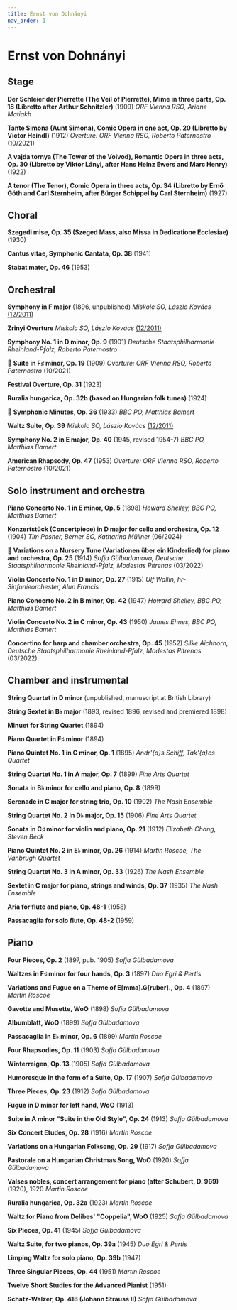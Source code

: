 ```yaml
---
title: Ernst von Dohnányi
nav_order: 1
---
```


# Ernst von Dohnányi

## Stage

**Der Schleier der Pierrette (The Veil of Pierrette), Mime in three parts, Op. 18 (Libretto after Arthur Schnitzler)** (1909) *ORF Vienna RSO, Ariane Matiakh*

**Tante Simona (Aunt Simona), Comic Opera in one act, Op. 20 (Libretto by Victor Heindl)** (1912) *Overture: ORF Vienna RSO, Roberto Paternostro* (10/2021)

**A vajda tornya (The Tower of the Voivod), Romantic Opera in three acts, Op. 30 (Libretto by Viktor Lányi, after Hans Heinz Ewers and Marc Henry)** (1922)

**A tenor (The Tenor), Comic Opera in three acts, Op. 34 (Libretto by Ernő Góth and Carl Sternheim, after Bürger Schippel by Carl Sternheim)** (1927)


## Choral

**Szegedi mise, Op. 35 (Szeged Mass, also Missa in Dedicatione Ecclesiae)** (1930)

**Cantus vitae, Symphonic Cantata, Op. 38** (1941)

**Stabat mater, Op. 46** (1953)

## Orchestral

**Symphony in F major** (1896, unpublished) *Miskolc SO, Lászlo Kovács* [(12/2011)](https://www.gramophone.co.uk/reviews/review?slug=dohn%C3%A1nyi-symphony-in-f-zrinyi-overture-no-2)

**Zrinyi Overture** *Miskolc SO, Lászlo Kovács* [(12/2011)](https://www.gramophone.co.uk/reviews/review?slug=dohn%C3%A1nyi-symphony-in-f-zrinyi-overture-no-2)

**Symphony No. 1 in D minor, Op. 9** (1901) *Deutsche Staatsphilharmonie Rheinland-Pfalz, Roberto Paternostro*

💎 **Suite in F♯ minor, Op. 19** (1909) *Overture: ORF Vienna RSO, Roberto Paternostro* (10/2021)

**Festival Overture, Op. 31** (1923)

**Ruralia hungarica, Op. 32b (based on Hungarian folk tunes)** (1924)

💎 **Symphonic Minutes, Op. 36** (1933) *BBC PO, Matthias Bamert*

**Waltz Suite, Op. 39** *Miskolc SO, Lászlo Kovács* [(12/2011)](https://www.gramophone.co.uk/reviews/review?slug=dohn%C3%A1nyi-symphony-in-f-zrinyi-overture-no-2)

**Symphony No. 2 in E major, Op. 40** (1945, revised 1954-7) *BBC PO, Matthias Bamert*

**American Rhapsody, Op. 47** (1953) *Overture: ORF Vienna RSO, Roberto Paternostro* (10/2021)

## Solo instrument and orchestra

**Piano Concerto No. 1 in E minor, Op. 5** (1898) *Howard Shelley, BBC PO, Matthias Bamert*

**Konzertstück (Concertpiece) in D major for cello and orchestra, Op. 12** (1904) *Tim Posner, Berner SO, Katharina Müllner* (06/2024)

💎 **Variations on a Nursery Tune (Variationen über ein Kinderlied) for piano and orchestra, Op. 25** (1914) *Sofja Gülbadamova, Deutsche Staatsphilharmonie Rheinland-Pfalz, Modestas Pitrenas* (03/2022)

**Violin Concerto No. 1 in D minor, Op. 27** (1915) *Ulf Wallin, hr-Sinfonieorchester, Alun Francis*

**Piano Concerto No. 2 in B minor, Op. 42** (1947) *Howard Shelley, BBC PO, Matthias Bamert*

**Violin Concerto No. 2 in C minor, Op. 43** (1950) *James Ehnes, BBC PO, Matthias Bamert*

**Concertino for harp and chamber orchestra, Op. 45** (1952) *Silke Aichhorn, Deutsche Staatsphilharmonie Rheinland-Pfalz, Modestas Pitrenas* (03/2022)

## Chamber and instrumental

**String Quartet in D minor** (unpublished, manuscript at British Library)

**String Sextet in B♭ major** (1893, revised 1896, revised and premiered 1898)

**Minuet for String Quartet** (1894)

**Piano Quartet in F♯ minor** (1894)

**Piano Quintet No. 1 in C minor, Op. 1** (1895) *Andr\'{a}s Schiff, Tak\'{a}cs Quartet*

**String Quartet No. 1 in A major, Op. 7** (1899) *Fine Arts Quartet*

**Sonata in B♭ minor for cello and piano, Op. 8** (1899)

**Serenade in C major for string trio, Op. 10** (1902) *The Nash Ensemble*

**String Quartet No. 2 in D♭ major, Op. 15** (1906) *Fine Arts Quartet*

**Sonata in C♯ minor for violin and piano, Op. 21** (1912) *Elizabeth Chang, Steven Beck*

**Piano Quintet No. 2 in E♭ minor, Op. 26** (1914) *Martin Roscoe, The Vanbrugh Quartet*

**String Quartet No. 3 in A minor, Op. 33** (1926) *The Nash Ensemble*

**Sextet in C major for piano, strings and winds, Op. 37** (1935) *The Nash Ensemble*

**Aria for flute and piano, Op. 48-1** (1958)

**Passacaglia for solo flute, Op. 48-2** (1959)

## Piano

**Four Pieces, Op. 2** (1897, pub. 1905) *Sofja Gülbadamova*

**Waltzes in F♯ minor for four hands, Op. 3** (1897) *Duo Egri \& Pertis*

**Variations and Fugue on a Theme of E[mma].G[ruber]., Op. 4** (1897) *Martin Roscoe*

**Gavotte and Musette, WoO** (1898) *Sofja Gülbadamova*

**Albumblatt, WoO** (1899) *Sofja Gülbadamova*

**Passacaglia in E♭ minor, Op. 6** (1899) *Martin Roscoe*

**Four Rhapsodies, Op. 11** (1903) *Sofja Gülbadamova*

**Winterreigen, Op. 13** (1905) *Sofja Gülbadamova*

**Humoresque in the form of a Suite, Op. 17** (1907) *Sofja Gülbadamova*

**Three Pieces, Op. 23** (1912) *Sofja Gülbadamova*

**Fugue in D minor for left hand, WoO** (1913)

**Suite in A minor "Suite in the Old Style", Op. 24** (1913) *Sofja Gülbadamova*

**Six Concert Etudes, Op. 28** (1916) *Martin Roscoe*

**Variations on a Hungarian Folksong, Op. 29** (1917) *Sofja Gülbadamova*

**Pastorale on a Hungarian Christmas Song, WoO** (1920) *Sofja Gülbadamova*

**Valses nobles, concert arrangement for piano (after Schubert, D. 969)** (1920), 1920 *Martin Roscoe*

**Ruralia hungarica, Op. 32a** (1923) *Martin Roscoe*

**Waltz for Piano from Delibes' "Coppelia", WoO** (1925) *Sofja Gülbadamova*

**Six Pieces, Op. 41** (1945) *Sofja Gülbadamova*

**Waltz Suite, for two pianos, Op. 39a** (1945) *Duo Egri & Pertis*

**Limping Waltz for solo piano, Op. 39b** (1947)

**Three Singular Pieces, Op. 44** (1951) *Martin Roscoe*

**Twelve Short Studies for the Advanced Pianist** (1951)

**Schatz-Walzer, Op. 418 (Johann Strauss II)** *Sofja Gülbadamova*
